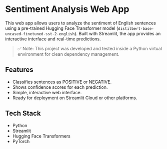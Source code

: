 # Sentiment Analysis Web App

This web app allows users to analyze the sentiment of English sentences using a pre-trained Hugging Face Transformer model (`distilbert-base-uncased-finetuned-sst-2-english`). Built with Streamlit, the app provides an interactive interface and real-time predictions.

> ✅ Note: This project was developed and tested inside a Python virtual environment for clean dependency management.

## Features
- Classifies sentences as POSITIVE or NEGATIVE.
- Shows confidence scores for each prediction.
- Simple, interactive web interface.
- Ready for deployment on Streamlit Cloud or other platforms.

## Tech Stack
- Python
- Streamlit
- Hugging Face Transformers
- PyTorch
